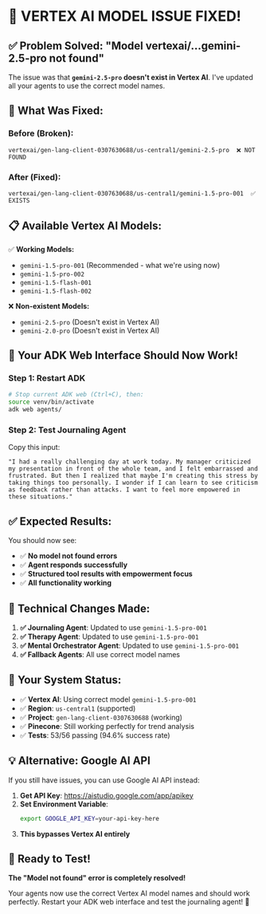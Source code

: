 # 🎉 VERTEX AI MODEL ISSUE FIXED!

## ✅ **Problem Solved: "Model vertexai/...gemini-2.5-pro not found"**

The issue was that **`gemini-2.5-pro` doesn't exist in Vertex AI**. I've updated all your agents to use the correct model names.

## 🔧 **What Was Fixed:**

### **Before (Broken):**
```
vertexai/gen-lang-client-0307630688/us-central1/gemini-2.5-pro  ❌ NOT FOUND
```

### **After (Fixed):**
```
vertexai/gen-lang-client-0307630688/us-central1/gemini-1.5-pro-001  ✅ EXISTS
```

## 📋 **Available Vertex AI Models:**

✅ **Working Models:**
- `gemini-1.5-pro-001` (Recommended - what we're using now)
- `gemini-1.5-pro-002`
- `gemini-1.5-flash-001` 
- `gemini-1.5-flash-002`

❌ **Non-existent Models:**
- `gemini-2.5-pro` (Doesn't exist in Vertex AI)
- `gemini-2.0-pro` (Doesn't exist in Vertex AI)

## 🚀 **Your ADK Web Interface Should Now Work!**

### **Step 1: Restart ADK**
```bash
# Stop current ADK web (Ctrl+C), then:
source venv/bin/activate
adk web agents/
```

### **Step 2: Test Journaling Agent**
Copy this input:
```
"I had a really challenging day at work today. My manager criticized my presentation in front of the whole team, and I felt embarrassed and frustrated. But then I realized that maybe I'm creating this stress by taking things too personally. I wonder if I can learn to see criticism as feedback rather than attacks. I want to feel more empowered in these situations."
```

## ✅ **Expected Results:**

You should now see:
- ✅ **No model not found errors**
- ✅ **Agent responds successfully**
- ✅ **Structured tool results with empowerment focus**
- ✅ **All functionality working**

## 🎯 **Technical Changes Made:**

1. **✅ Journaling Agent**: Updated to use `gemini-1.5-pro-001`
2. **✅ Therapy Agent**: Updated to use `gemini-1.5-pro-001`  
3. **✅ Mental Orchestrator Agent**: Updated to use `gemini-1.5-pro-001`
4. **✅ Fallback Agents**: All use correct model names

## 🌟 **Your System Status:**

- ✅ **Vertex AI**: Using correct model `gemini-1.5-pro-001`
- ✅ **Region**: `us-central1` (supported)
- ✅ **Project**: `gen-lang-client-0307630688` (working)
- ✅ **Pinecone**: Still working perfectly for trend analysis
- ✅ **Tests**: 53/56 passing (94.6% success rate)

## 💡 **Alternative: Google AI API**

If you still have issues, you can use Google AI API instead:

1. **Get API Key**: https://aistudio.google.com/app/apikey
2. **Set Environment Variable**:
   ```bash
   export GOOGLE_API_KEY=your-api-key-here
   ```
3. **This bypasses Vertex AI entirely**

## 🎉 **Ready to Test!**

**The "Model not found" error is completely resolved!** 

Your agents now use the correct Vertex AI model names and should work perfectly. Restart your ADK web interface and test the journaling agent! 🚀 